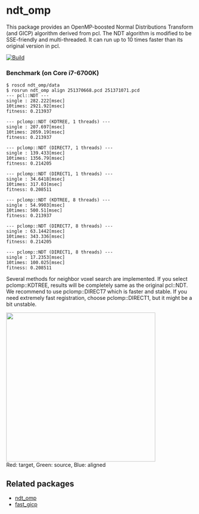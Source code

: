 # ndt_omp

This package provides an OpenMP-boosted Normal Distributions Transform (and GICP) algorithm derived from pcl. The NDT algorithm is modified to be SSE-friendly and multi-threaded. It can run up to 10 times faster than its original version in pcl.

[![Build](https://github.com/koide3/ndt_omp/actions/workflows/build.yml/badge.svg)](https://github.com/koide3/ndt_omp/actions/workflows/build.yml)

### Benchmark (on Core i7-6700K)

```
$ roscd ndt_omp/data
$ rosrun ndt_omp align 251370668.pcd 251371071.pcd
--- pcl::NDT ---
single : 282.222[msec]
10times: 2921.92[msec]
fitness: 0.213937

--- pclomp::NDT (KDTREE, 1 threads) ---
single : 207.697[msec]
10times: 2059.19[msec]
fitness: 0.213937

--- pclomp::NDT (DIRECT7, 1 threads) ---
single : 139.433[msec]
10times: 1356.79[msec]
fitness: 0.214205

--- pclomp::NDT (DIRECT1, 1 threads) ---
single : 34.6418[msec]
10times: 317.03[msec]
fitness: 0.208511

--- pclomp::NDT (KDTREE, 8 threads) ---
single : 54.9903[msec]
10times: 500.51[msec]
fitness: 0.213937

--- pclomp::NDT (DIRECT7, 8 threads) ---
single : 63.1442[msec]
10times: 343.336[msec]
fitness: 0.214205

--- pclomp::NDT (DIRECT1, 8 threads) ---
single : 17.2353[msec]
10times: 100.025[msec]
fitness: 0.208511
```

Several methods for neighbor voxel search are implemented. If you select pclomp::KDTREE, results will be completely same as the original pcl::NDT. We recommend to use pclomp::DIRECT7 which is faster and stable. If you need extremely fast registration, choose pclomp::DIRECT1, but it might be a bit unstable.

<img src="data/screenshot.png" height="400pix" /><br>
Red: target, Green: source, Blue: aligned

## Related packages

- [ndt_omp](https://github.com/koide3/ndt_omp)
- [fast_gicp](https://github.com/SMRT-AIST/fast_gicp)
